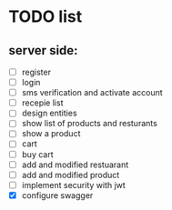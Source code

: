 # TODO list

## server side:

- [ ] register
- [ ] login
- [ ] sms verification and activate account
- [ ] recepie list
- [ ] design entities
- [ ] show list of products and resturants
- [ ] show a product
- [ ] cart
- [ ] buy cart
- [ ] add and modified restuarant
- [ ] add and modified product
- [ ] implement security with jwt
- [X] configure swagger